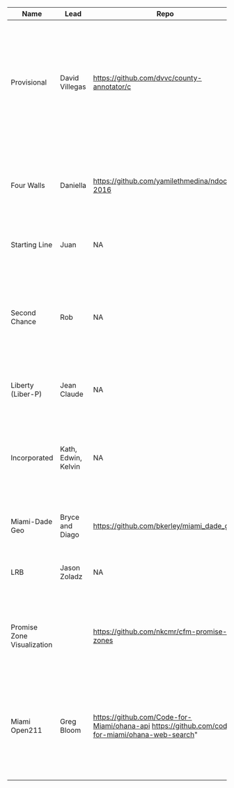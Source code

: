 Name | Lead | Repo | Description | Stack
|---|---|---|---|---|
Provisional | David Villegas | https://github.com/dvvc/county-annotator/c | A tool for users to annotate web page sections providing realtime feedback loop for Miami-Dade County's website redesign. | Javascript, Python
Four Walls | Daniella | https://github.com/yamilethmedina/ndoch-2016 | Landing page showing positive stories and information on affordable housing. | HTML
Starting Line | Juan | NA | A guide on how to start your business.	
Second Chance | Rob | NA | Helping prison inmates find work on release, lobying for prisoner rights access to internet, information etc. | Web, Javascript, Node
Liberty (Liber-P) | Jean Claude | NA | Campaign for inmates access to information | HTML
Incorporated | Kath, Edwin, Kelvin | NA | Facilitate the process for registering a businesses in Miami using a AI bot in Facebook Messenger | Web, Python, Javascript
Miami-Dade Geo | Bryce and Diago | https://github.com/bkerley/miami_dade_geo | Converts NAD83 State Plane Coordinates | Ruby
LRB | Jason Zoladz | NA | National Labor Relations Board Registration Site | Haskell
Promise Zone Visualization |  | https://github.com/nkcmr/cfm-promise-zones | Visualize and Compare Promise Zones to USA County Date | PHP, JavaScript
Miami Open211 | Greg Bloom | https://github.com/Code-for-Miami/ohana-api https://github.com/code-for-miami/ohana-web-search" | Developing an open platform to share information about community resources available to miami residents in need. | NA
